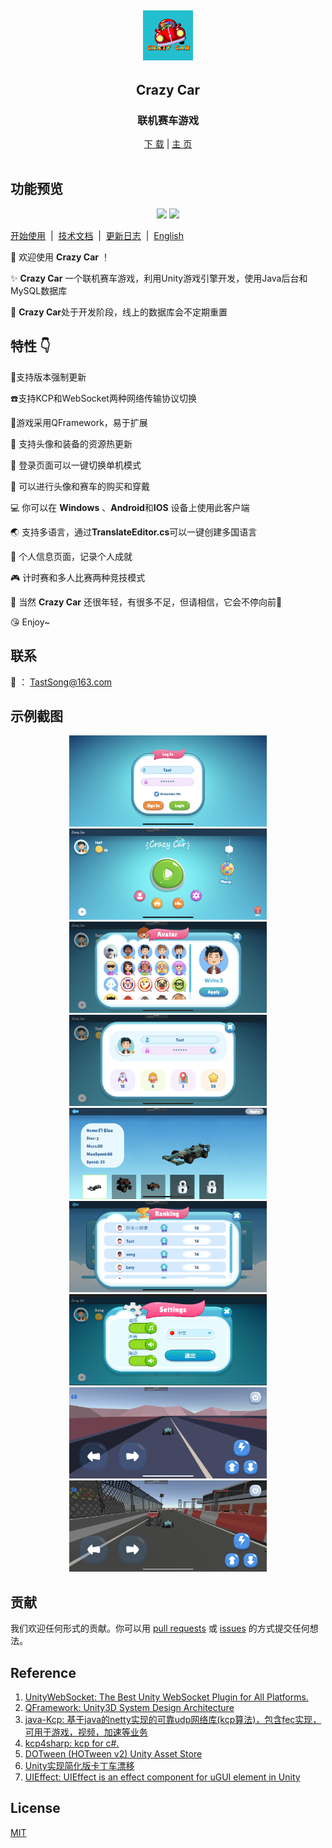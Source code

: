 <div align="center">
  <h2 href="https://github.com/TastSong/CrazyCar">
    <img src="./SamplePictures/CrazyCarIcon.png"  width="80px" height="80px">
  </h2>
  <h2 align="center">
    Crazy Car
  </h1>
  <h3 align="center">
    联机赛车游戏
  </h3>
    <a href = "https://github.com/TastSong/CrazyCar/releases">下 载</a> | <a href = "https://github.com/TastSong/CrazyCar/releases">主 页</a> <br>
<a>
    <img src="https://img.shields.io/github/stars/TastSong/CrazyCar?style=plastic" alt="">
    </a>
<a>
    <img src="https://img.shields.io/github/forks/TastSong/CrazyCar?color=09F709&label=forks&style=plastic" alt="">
  </a> 
<a>
    <img src="https://img.shields.io/github/license/TastSong/CrazyCar?color=22DDB8&label=license&style=plastic" alt="">
  </a> 
<a>
    <img src="https://img.shields.io/github/commit-activity/m/TastSong/CrazyCar?color=AA8855&label=commit-activity&style=plasticc"alt="">
  </a> 
<a>
    <img src="https://img.shields.io/github/last-commit/TastSong/Crazycar?color=%231AE66B&label=last-commit&style=plastic" alt="">
  </a>
</div>


## 功能预览

<div  align="center">  
  <a><img src="./SamplePictures/Preview.gif"></a>
  <a><img src="./SamplePictures/Match.gif"></a>
</div> 



[开始使用](./README_QuickStart.md)&nbsp; | &nbsp;[技术文档](./README_Dev.md)&nbsp; | &nbsp;[更新日志](https://github.com/TastSong/CrazyCar/releases)&nbsp; | &nbsp;[English](./README_en.md)

:clap:  欢迎使用 **Crazy Car** ！ 

:sparkles:  **Crazy Car** 一个联机赛车游戏，利用Unity游戏引擎开发，使用Java后台和MySQL数据库

:loudspeaker: **Crazy Car**处于开发阶段，线上的数据库会不定期重置

## 特性 :point_down:
:pushpin:支持版本强制更新

:telephone:支持KCP和WebSocket两种网络传输协议切换

:hammer:游戏采用QFramework，易于扩展

:sunrise: 支持头像和装备的资源热更新

:rocket:  登录页面可以一键切换单机模式 

:car:  可以进行头像和赛车的购买和穿戴

:computer:  你可以在 **Windows** 、**Android**和**IOS** 设备上使用此客户端 

:earth_asia:  支持多语言，通过**TranslateEditor.cs**可以一键创建多国语言

:page_facing_up:  个人信息页面，记录个人成就

:video_game:  计时赛和多人比赛两种竞技模式

:seedling: 当然 **Crazy Car** 还很年轻，有很多不足，但请相信，它会不停向前:running:

:kissing_heart: Enjoy~

## 联系
:email: ： TastSong@163.com

## 示例截图
<div  align="center">  
    <a><img src="./SamplePictures/Login.JPG"  width="316px" height="146px" title="Login"></a>
    <a><img src="./SamplePictures/Homepage.png" width="316px" height="146px" title="Homepage"></a>
    <a><img src="./SamplePictures/Avatar.png" width="316px" height="146px" title="Avatar"></a>
    <a><img src="./SamplePictures/Profile.png" width="316px" height="146px" title="Profile"></a>
    <a><img src="./SamplePictures/Equip.png" width="316px" height="146px" title="Equip"></a>
    <a><img src="./SamplePictures/Rank.png" width="316px" height="146px" title="Rank"></a>
    <a><img src="./SamplePictures/Setting.png" width="316px" height="146px" title="Setting"></a>
    <a><img src="./SamplePictures/TimeTrial.png" width="316px" height="146px" title="TimeTrial"></a>
    <a><img src="./SamplePictures/Match.png" width="316px" height="146px" title="Login"></a>
</div> 



## 贡献
我们欢迎任何形式的贡献。你可以用 [pull requests](https://github.com/TastSong/CrazyCar/pulls) 或 [issues](https://github.com/TastSong/CrazyCar/issues) 的方式提交任何想法。 

## Reference

1. [UnityWebSocket: The Best Unity WebSocket Plugin for All Platforms. ](https://github.com/psygames/UnityWebSocket)
2. [QFramework: Unity3D System Design Architecture ](https://github.com/liangxiegame/QFramework)
3. [java-Kcp: 基于java的netty实现的可靠udp网络库(kcp算法)，包含fec实现，可用于游戏，视频，加速等业务 ](https://github.com/l42111996/java-Kcp)
4. [kcp4sharp: kcp for c#. ](https://github.com/beykery/kcp4sharp)
5. [DOTween (HOTween v2) Unity Asset Store](https://assetstore.unity.com/packages/tools/animation/dotween-hotween-v2-27676)
6. [Unity实现简化版卡丁车漂移](https://zhuanlan.zhihu.com/p/95013367)
6. [UIEffect: UIEffect is an effect component for uGUI element in Unity](https://github.com/mob-sakai/UIEffect)


## License
[MIT](https://github.com/TastSong/CrazyCar/blob/master/LICENSE)

